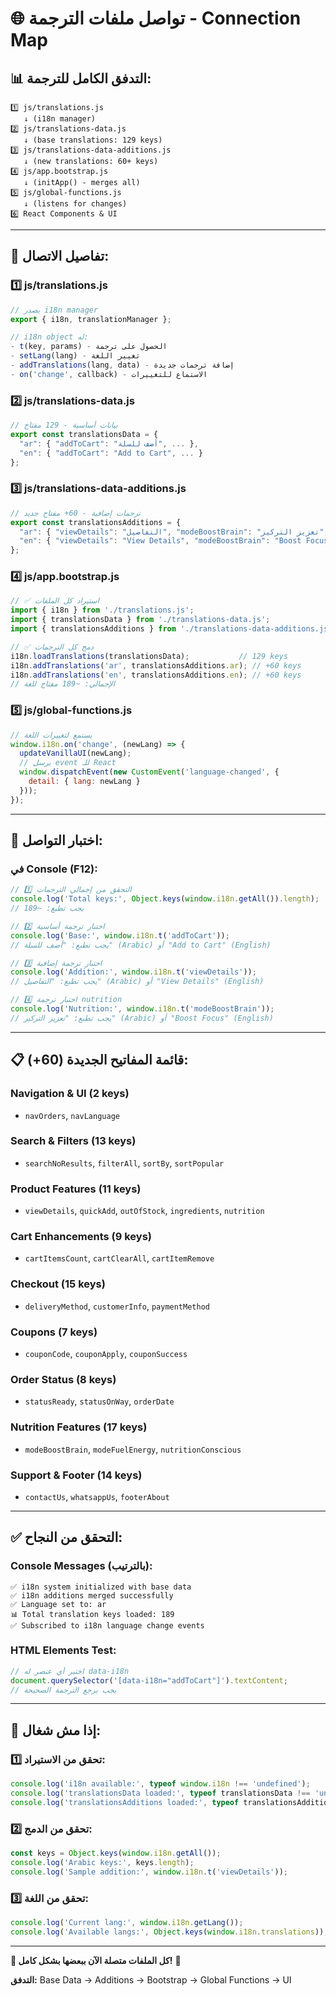 # 🌐 تواصل ملفات الترجمة - Connection Map

## 📊 التدفق الكامل للترجمة:

```
1️⃣ js/translations.js
   ↓ (i18n manager)
2️⃣ js/translations-data.js
   ↓ (base translations: 129 keys)
3️⃣ js/translations-data-additions.js
   ↓ (new translations: 60+ keys)
4️⃣ js/app.bootstrap.js
   ↓ (initApp() - merges all)
5️⃣ js/global-functions.js
   ↓ (listens for changes)
6️⃣ React Components & UI
```

---

## 🔗 تفاصيل الاتصال:

### 1️⃣ **js/translations.js**
```javascript
// يصدر i18n manager
export { i18n, translationManager };

// i18n object له:
- t(key, params) - الحصول على ترجمة
- setLang(lang) - تغيير اللغة
- addTranslations(lang, data) - إضافة ترجمات جديدة
- on('change', callback) - الاستماع للتغييرات
```

### 2️⃣ **js/translations-data.js**
```javascript
// بيانات أساسية - 129 مفتاح
export const translationsData = {
  "ar": { "addToCart": "أضف للسلة", ... },
  "en": { "addToCart": "Add to Cart", ... }
};
```

### 3️⃣ **js/translations-data-additions.js**
```javascript
// ترجمات إضافية - 60+ مفتاح جديد
export const translationsAdditions = {
  "ar": { "viewDetails": "التفاصيل", "modeBoostBrain": "تعزيز التركيز", ... },
  "en": { "viewDetails": "View Details", "modeBoostBrain": "Boost Focus", ... }
};
```

### 4️⃣ **js/app.bootstrap.js**
```javascript
// ✅ استيراد كل الملفات
import { i18n } from './translations.js';
import { translationsData } from './translations-data.js';
import { translationsAdditions } from './translations-data-additions.js';

// ✅ دمج كل الترجمات
i18n.loadTranslations(translationsData);           // 129 keys
i18n.addTranslations('ar', translationsAdditions.ar); // +60 keys
i18n.addTranslations('en', translationsAdditions.en); // +60 keys
// الإجمالي: ~189 مفتاح للغة
```

### 5️⃣ **js/global-functions.js**
```javascript
// يستمع لتغييرات اللغة
window.i18n.on('change', (newLang) => {
  updateVanillaUI(newLang);
  // يرسل event للـ React
  window.dispatchEvent(new CustomEvent('language-changed', { 
    detail: { lang: newLang } 
  }));
});
```

---

## 🧪 اختبار التواصل:

### في Console (F12):
```javascript
// 1️⃣ التحقق من إجمالي الترجمات
console.log('Total keys:', Object.keys(window.i18n.getAll()).length);
// يجب تطبع: ~189

// 2️⃣ اختبار ترجمة أساسية
console.log('Base:', window.i18n.t('addToCart'));
// يجب تطبع: "أضف للسلة" (Arabic) أو "Add to Cart" (English)

// 3️⃣ اختبار ترجمة إضافية
console.log('Addition:', window.i18n.t('viewDetails'));
// يجب تطبع: "التفاصيل" (Arabic) أو "View Details" (English)

// 4️⃣ اختبار ترجمة nutrition
console.log('Nutrition:', window.i18n.t('modeBoostBrain'));
// يجب تطبع: "تعزيز التركيز" (Arabic) أو "Boost Focus" (English)
```

---

## 📋 قائمة المفاتيح الجديدة (60+):

### Navigation & UI (2 keys)
- `navOrders`, `navLanguage`

### Search & Filters (13 keys)
- `searchNoResults`, `filterAll`, `sortBy`, `sortPopular`

### Product Features (11 keys)
- `viewDetails`, `quickAdd`, `outOfStock`, `ingredients`, `nutrition`

### Cart Enhancements (9 keys)
- `cartItemsCount`, `cartClearAll`, `cartItemRemove`

### Checkout (15 keys)
- `deliveryMethod`, `customerInfo`, `paymentMethod`

### Coupons (7 keys)
- `couponCode`, `couponApply`, `couponSuccess`

### Order Status (8 keys)
- `statusReady`, `statusOnWay`, `orderDate`

### Nutrition Features (17 keys)
- `modeBoostBrain`, `modeFuelEnergy`, `nutritionConscious`

### Support & Footer (14 keys)
- `contactUs`, `whatsappUs`, `footerAbout`

---

## ✅ التحقق من النجاح:

### Console Messages (بالترتيب):
```
✅ i18n system initialized with base data
✅ i18n additions merged successfully
✅ Language set to: ar
📊 Total translation keys loaded: 189
✅ Subscribed to i18n language change events
```

### HTML Elements Test:
```javascript
// اختبر أي عنصر له data-i18n
document.querySelector('[data-i18n="addToCart"]').textContent;
// يجب يرجع الترجمة الصحيحة
```

---

## 🔧 إذا مش شغال:

### 1️⃣ تحقق من الاستيراد:
```javascript
console.log('i18n available:', typeof window.i18n !== 'undefined');
console.log('translationsData loaded:', typeof translationsData !== 'undefined');
console.log('translationsAdditions loaded:', typeof translationsAdditions !== 'undefined');
```

### 2️⃣ تحقق من الدمج:
```javascript
const keys = Object.keys(window.i18n.getAll());
console.log('Arabic keys:', keys.length);
console.log('Sample addition:', window.i18n.t('viewDetails'));
```

### 3️⃣ تحقق من اللغة:
```javascript
console.log('Current lang:', window.i18n.getLang());
console.log('Available langs:', Object.keys(window.i18n.translations));
```

---

**🎉 كل الملفات متصلة الآن ببعضها بشكل كامل!** 🚀

**التدفق:** Base Data → Additions → Bootstrap → Global Functions → UI
